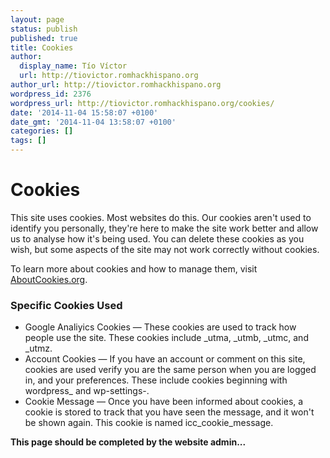 ```yaml
---
layout: page
status: publish
published: true
title: Cookies
author:
  display_name: Tío Víctor
  url: http://tiovictor.romhackhispano.org
author_url: http://tiovictor.romhackhispano.org
wordpress_id: 2376
wordpress_url: http://tiovictor.romhackhispano.org/cookies/
date: '2014-11-04 15:58:07 +0100'
date_gmt: '2014-11-04 13:58:07 +0100'
categories: []
tags: []
---
```

# Cookies

This site uses cookies. Most websites do this. Our cookies aren't used to identify you personally, they're here to make the site work better and allow us to analyse how it's being used. You can delete these cookies as you wish, but some aspects of the site may not work correctly without cookies.

To learn more about cookies and how to manage them, visit [AboutCookies.org](http://aboutcookies.org).

### Specific Cookies Used

- Google Analiyics Cookies &mdash; These cookies are used to track how people use the site. These cookies include _utma, _utmb, _utmc, and _utmz.  
- Account Cookies &mdash; If you have an account or comment on this site, cookies are used verify you are the same person when you are logged in, and your preferences. These include cookies beginning with wordpress_ and wp-settings-.  
- Cookie Message &mdash; Once you have been informed about cookies, a cookie is stored to track that you have seen the message, and it won't be shown again. This cookie is named icc_cookie_message.

**This page should be completed by the website admin...**
